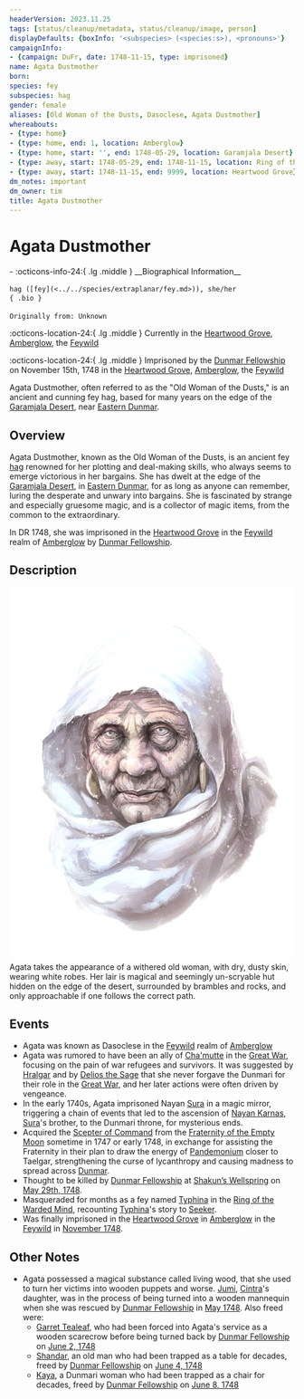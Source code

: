 ```yaml
---
headerVersion: 2023.11.25
tags: [status/cleanup/metadata, status/cleanup/image, person]
displayDefaults: {boxInfo: '<subspecies> (<species:s>), <pronouns>'}
campaignInfo:
- {campaign: DuFr, date: 1748-11-15, type: imprisoned}
name: Agata Dustmother
born:
species: fey
subspecies: hag
gender: female
aliases: [Old Woman of the Dusts, Dasoclese, Agata Dustmother]
whereabouts:
- {type: home}
- {type: home, end: 1, location: Amberglow}
- {type: home, start: '', end: 1748-05-29, location: Garamjala Desert}
- {type: away, start: 1748-05-29, end: 1748-11-15, location: Ring of the Warded Mind}
- {type: away, start: 1748-11-15, end: 9999, location: Heartwood Grove}
dm_notes: important
dm_owner: tim
title: Agata Dustmother
---
```

# Agata Dustmother
<div class="grid cards ext-narrow-margin ext-one-column" markdown>
- :octicons-info-24:{ .lg .middle } __Biographical Information__

    hag ([fey](<../../species/extraplanar/fey.md>)), she/her  
    { .bio }

    Originally from: Unknown
</div>

:octicons-location-24:{ .lg .middle } Currently in the [Heartwood Grove](<../../gazetteer/extraplanar/feywild/amberglow/heartwood-grove.md>), [Amberglow](<../../gazetteer/extraplanar/feywild/amberglow/amberglow.md>), the [Feywild](<../../cosmology/feywild.md>)



:octicons-location-24:{ .lg .middle } Imprisoned by the [Dunmar Fellowship](<../pcs/dunmar-fellowship/dunmar-fellowship.md>) on November 15th, 1748 in the [Heartwood Grove](<../../gazetteer/extraplanar/feywild/amberglow/heartwood-grove.md>), [Amberglow](<../../gazetteer/extraplanar/feywild/amberglow/amberglow.md>), the [Feywild](<../../cosmology/feywild.md>)  


Agata Dustmother, often referred to as the "Old Woman of the Dusts," is an ancient and cunning fey hag, based for many years on the edge of the [Garamjala Desert](<../../gazetteer/drankorian-hinterland/garamjala-plateau/garamjala-desert.md>), near [Eastern Dunmar](<../../gazetteer/greater-dunmar/realms/dunmar/eastern-dunmar/eastern-dunmar.md>). 
## Overview

Agata Dustmother, known as the Old Woman of the Dusts, is an ancient fey [hag](<../../primary-sources/story-about-hags.md>) renowned for her plotting and deal-making skills, who always seems to emerge victorious in her bargains. She has dwelt at the edge of the [Garamjala Desert](<../../gazetteer/drankorian-hinterland/garamjala-plateau/garamjala-desert.md>), in [Eastern Dunmar](<../../gazetteer/greater-dunmar/realms/dunmar/eastern-dunmar/eastern-dunmar.md>), for as long as anyone can remember, luring the desperate and unwary into bargains. She is fascinated by strange and especially gruesome magic, and is a collector of magic items, from the common to the extraordinary. 

In DR 1748, she was imprisoned in the [Heartwood Grove](<../../gazetteer/extraplanar/feywild/amberglow/heartwood-grove.md>) in the [Feywild](<../../cosmology/feywild.md>) realm of [Amberglow](<../../gazetteer/extraplanar/feywild/amberglow/amberglow.md>) by [Dunmar Fellowship](<../pcs/dunmar-fellowship/dunmar-fellowship.md>). 
## Description
![Agata Portrait](../../assets/agata-portrait.png)
Agata takes the appearance of a withered old woman, with dry, dusty skin, wearing white robes. Her lair is magical and seemingly un-scryable hut hidden on the edge of the desert, surrounded by brambles and rocks, and only approachable if one follows the correct path. 
## Events

- Agata was known as Dasoclese in the [Feywild](<../../cosmology/feywild.md>) realm of [Amberglow](<../../gazetteer/extraplanar/feywild/amberglow/amberglow.md>)
- Agata was rumored to have been an ally of [Cha'mutte](<../extraplanar-powers/cha-mutte.md>) in the [Great War](<../../events/1500s/great-war.md>), focusing on the pain of war refugees and survivors. It was suggested by [Hralgar](<../giants/hralgar.md>) and by [Delios the Sage](<../tollenders/delios-the-sage.md>) that she never forgave the Dunmari for their role in the [Great War](<../../events/1500s/great-war.md>), and her later actions were often driven by vengeance. 
- In the early 1740s, Agata imprisoned Nayan [Sura](<../dunmari/sura.md>) in a magic mirror, triggering a chain of events that led to the ascension of [Nayan Karnas](<../dunmari/nayan-karnas.md>), [Sura](<../dunmari/sura.md>)'s brother, to the Dunmari throne, for mysterious ends.
- Acquired the [Scepter of Command](<../../things/artifacts-of-power/scepter-of-command.md>) from the [Fraternity of the Empty Moon](<../../groups/fraternity-of-the-empty-moon.md>) sometime in 1747 or early 1748, in exchange for assisting the Fraternity in their plan to draw the energy of [Pandemonium](<../../cosmology/spiritual-realms/pandemonium.md>) closer to Taelgar, strengthening the curse of lycanthropy and causing madness to spread across [Dunmar](<../../gazetteer/greater-dunmar/realms/dunmar/dunmar.md>). 
- Thought to be killed by [Dunmar Fellowship](<../pcs/dunmar-fellowship/dunmar-fellowship.md>) at [Shakun’s Wellspring](<../../gazetteer/greater-dunmar/realms/dunmar/eastern-dunmar/shakuns-wellspring.md>) on [May 29th, 1748](<../../campaigns/dunmari-frontier-campaign/session-notes/session-28-dufr.md>).
- Masqueraded for months as a fey named [Typhina](<./typhina.md>) in the [Ring of the Warded Mind](<../../campaigns/dunmari-frontier-campaign/treasure/ring-of-the-warded-mind.md>), recounting [Typhina](<./typhina.md>)'s story to [Seeker](<../pcs/dunmar-fellowship/seeker.md>).
- Was finally imprisoned in the [Heartwood Grove](<../../gazetteer/extraplanar/feywild/amberglow/heartwood-grove.md>) in [Amberglow](<../../gazetteer/extraplanar/feywild/amberglow/amberglow.md>) in the [Feywild](<../../cosmology/feywild.md>) in [November 1748](<../../campaigns/dunmari-frontier-campaign/session-notes/session-67-dufr.md>).


## **Other Notes**

- Agata possessed a magical substance called living wood, that she used to turn her victims into wooden puppets and worse. [Jumi](<../dunmari/jumi.md>), [Cintra](<../dunmari/cintra.md>)'s daughter, was in the process of being turned into a wooden mannequin when she was rescued by [Dunmar Fellowship](<../pcs/dunmar-fellowship/dunmar-fellowship.md>) in [ May 1748](<../../campaigns/dunmari-frontier-campaign/session-notes/session-29-dufr.md>). Also freed were:
	- [Garret Tealeaf](<../halflings/garret-tealeaf.md>), who had been forced into Agata's service as a wooden scarecrow before being turned back by [Dunmar Fellowship](<../pcs/dunmar-fellowship/dunmar-fellowship.md>) on [June 2, 1748](<../../campaigns/dunmari-frontier-campaign/session-notes/session-30-dufr.md>)
	- [Shandar](<../dunmari/shandar.md>), an old man who had been trapped as a table for decades, freed by [Dunmar Fellowship](<../pcs/dunmar-fellowship/dunmar-fellowship.md>) on [June 4, 1748](<../../campaigns/dunmari-frontier-campaign/session-notes/session-30-dufr.md>)
	- [Kaya](<../dunmari/kaya.md>), a Dunmari woman who had been trapped as a chair for decades, freed by [Dunmar Fellowship](<../pcs/dunmar-fellowship/dunmar-fellowship.md>) on [June 8, 1748](<../../campaigns/dunmari-frontier-campaign/session-notes/session-31-dufr.md>)

